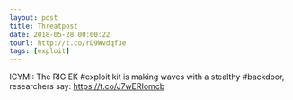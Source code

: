```yaml
---
layout: post
title: Threatpost
date: 2018-05-28 00:00:22
tourl: http://t.co/rD9Wvdqf3e
tags: [exploit]
---
```

ICYMI: The RIG EK #exploit kit is making waves with a stealthy #backdoor, researchers say: https://t.co/J7wERIomcb